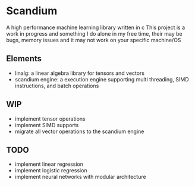 # Scandium
A high performance machine learning library written in c
This project is a work in progress and something I do alone in my free time,
their may be bugs, memory issues and it may not work on your specific machine/OS

## Elements
- linalg: a linear algebra library for tensors and vectors
- scandium engine: a execution engine supporting multi threading, SIMD instructions, and batch operations

## WIP
- implement tensor operations
- implement SIMD supports
- migrate all vector operations to the scandium engine


## TODO
- implement linear regression
- implement logistic regression
- implement neural networks with modular architecture